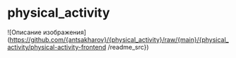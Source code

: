 # physical_activity
![Описание изображения](https://github.com/{antsakharov}/{physical_activity}/raw/{main}/{physical_activity/physical-activity-frontend
/readme_src})
